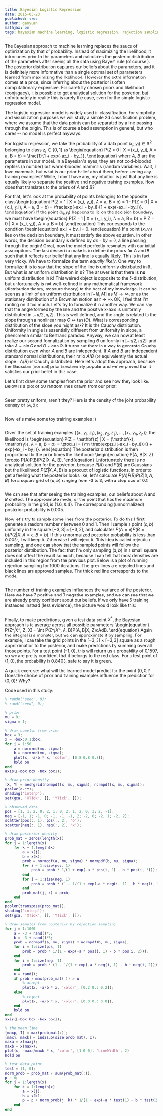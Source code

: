 ```yaml
---
title: Bayesian Logistic Regression
date: 2015-05-23
published: true
author: gaoyuan
mathjax: on
tags: bayesian machine learning, logistic regression, rejection sampling 
---
```

The Bayesian approach to machine learning replaces the sauce of optimization by that of probability. Instead of maximizing the likelihood, it introduces prior to the parameters and calculates the posterior distribution of the parameters after seeing all the data using Bayes' rule (of course!). The posterior distribution captures our beliefs about the parameters, and it is definitely more informative than a single optimal set of parameters learned from maximizing the likelihood. However the extra information comes at a price, since inferring about the posterior is often computationally expensive. For carefully chosen priors and likelihood (conjugacy), it is possible to get analytical solution for the posterior, but unfortunately in reality this is rarely the case, even for the simple logistic regression model.

The logistic regression model is widely used in classification. For simplicity and visualization purposes we will study a simple 2d classification problem, where we assume that the data points can be separated by a line passing through the origin. This is of course a bad assumption in general, but who cares -- no model is perfect anyways.

For logistic regression, we take the probability of a data point $(x_i, y_i) \in \mathbb{R}^2$ belonging to class $z_i \in \{0, 1\}$ as
\begin{equation}
P(Z = 0 | X = (x_i, y_i), A = a, B = b) = \frac{1}{1 + exp(-ax_i - by_i)},
\end{equation}
where $A$, $B$ are the parameters in our model. In a Bayesian's eyes, they are not cold-blooded reptiles (a number) but warm-blooded mammals (random variables). Wait, I love mammals, but what is our prior belief about them, before seeing any training examples? While, I don't have any, my intuition is just that any line is equally likely to separate the positive and negative training examples. How does that translates to the priors of $A$ and $B$?

For that, let's look at the probability of points belonging to the opposite class
\begin{equation}
P(Z = 1 | X = (x_i, y_i), A = a, B = b) = 1 - P(Z = 0 | X = (x_i, y_i), A = a, B = b) = \frac{exp(-ax_i - by_i)}{1 + exp(-ax_i - by_i)}.
\end{equation}
If the point $(x_i, y_i)$ happens to lie on the decision boundary, we must have
\begin{equation}
P(Z = 1 | X = (x_i, y_i), A = a, B = b) = P(Z = 0 | X = (x_i, y_i), A = a, B = b).
\end{equation}
This corresponds to the condition
\begin{equation}
ax_i + by_i = 0.
\end{equation}
If a point $(x_i, y_i)$ lies on the decision boundary, it must satisfy the above equation. In other words, the decision boundary is defined by $ax + by = 0$, a line passing through the origin! Great, now the model perfectly resonates with our initial assumptions. The last dessert to make is to define the priors for $A$ and $B$ such that it reflects our belief that any line is equally likely. This is in fact very tricky. We have to formalize the term *equally likely*. One way to formalize it is to say that the slope of the line is uniformly distributed in $\mathbb{R}$. But what is an uniform distribution in $\mathbb{R}$? The answer is that there is **no** uniform distribution in $\mathbb{R}$! This weired object is opposite to the $\delta$-distribution, but unfortunately is not well-defined in any mathematical framework (distribution theory, measure theory) to the best of my knowledge. It can be seen as a limit of an uniform distribution in $[-M, M]$ as $M \rightarrow \infty$, or as the stationary distribution of a Brownian motion as $t \rightarrow \infty$. OK, I feel that I'm ranting on it too much. Let's try to formalize it in another way. We can say that the angle formed by the line and the positive x-axis is uniformly distributed in $[-\pi/2, \pi/2]$. This is well defined, and the angle is related to the slope through a nonlinear map $\Theta \mapsto \tan(\Theta)$. What is corresponding distribution of the slope you might ask? It is the Cauchy distribution. Uniformity in angle is essentially different from uniformity in slope, a phenomena similar to Bertrand paradox. Anyway, we can now at least realize our second formalization by sampling $\Theta$ uniformly in $[-\pi/2, \pi/2]$, and take $A = \sin\Theta$ and $B = \cos\Theta$. It turns out there is a way to generate Cauchy distribution even when $A$ and $B$ are independent. If $A$ and $B$ are independent standard normal distributions, their ratio $A/B$ (or equivalently the actual slope $-A/B$) is Cauchy distributed. Here let's adopt this approach, because the Gaussian (normal) prior is extremely popular and we've proved that it satisfies our prior belief in this case.

Let's first draw some samples from the prior and see how they look like. Below is a plot of 50 random lines drawn from our prior:

<div class="bigcenterimgcontainer">
<img src="img/fig8.png" alt="" style="">
</div>

Seem pretty uniform, aren't they? Here is the density of the joint probability density of $(A, B)$:

<div class="bigcenterimgcontainer">
<img src="img/fig9.png" alt="" style="">
</div>

Now let's make some toy training examples :)

<div class="bigcenterimgcontainer">
<img src="img/fig10.png" alt="" style="">
</div>

Given the set of training examples $\{(x_1, y_1, z_1), (x_2, y_2, z_2), \ldots, (x_n, y_n, z_n)\}$, the likelihood is
\begin{equation}
P(Z = \mathbf{z} | X = (\mathbf{x}, \mathbf{y}), A = a, B = b) = \prod_{i = 1}^n \frac{exp(z_i(-ax_i - by_i))}{1 + exp(-ax_i - by_i)}.
\end{equation}
The posterior distribution is then proportional to the prior times the likelihood:
\begin{equation}
P(A, B|X, Z) \propto P(A)P(B)P(Z|X, A, B).
\end{equation}
Unfortunately there is no analytical solution for the posterior, because $P(A)$ and $P(B)$ are Gaussians but the likelihood $P(Z|X, A, B)$ is a product of logistic functions. In order to get a feeling what the posterior looks like, let's calculate $P(A)P(B)P(Z|X, A, B)$ for a square grid of $(a, b)$ ranging from -3 to 3, with a step size of 0.1:

<div class="bigcenterimgcontainer">
<img src="img/fig11.png" alt="" style="">
</div>

We can see that after seeing the training examples, our beliefs about $A$ and $B$ shifted. The approximate mode, or the point that has the maximum probability in the grid, is (1.6, 0.4). The corresponding (unnormalized) posterior probability is 0.005.

Now let's try to sample some lines from the posterior. To do this I first generate a random number $r$ between $0$ and $1$. Then I sample a point $(a, b)$ uniformly in the square $[-3, 3] \times [-3, 3]$, and calculates $P(A=a)P(B=b)P(Z|X, A=a, B=b)$. If this unnormalized posterior probability is less than $0.005r$, I will keep it. Otherwise I will reject it. This idea is called rejection sampling, and one can show that the sampled points will follow the posterior distribution. The fact that I'm only sampling $(a, b)$ in a small square does not affect the result so much, because I can tell that most densities are included in this region from the previous plot. Below is a plot of running rejection sampling for 1000 iterations. The grey lines are rejected lines and black lines are approved samples. The thick red line corresponds to the mode.

<div class="bigcenterimgcontainer">
<img src="img/fig12.png" alt="" style="">
</div>

The number of training examples influences the variance of the posterior. Here we have 7 positive and 7 negative examples, and we can see that we are already pretty confident about our beliefs. If we only have 6 training instances instead (less evidence), the picture would look like this:

<div class="bigcenterimgcontainer">
<img src="img/fig13.png" alt="" style="">
</div>

Finally, to make predictions, given a test data point $X^*$, the Bayesian approach is to average across all possible parameters:
\begin{equation}
P(Z^*|X^*, Z, X) = \int P(Z^*|X^*, A, B)P(A, B|X, Z)dAdB.
\end{equation}
Again the integral is a monster, but we can approximate it by sampling. For example, I can take the grid points in the $[-3, 3] \times [-3, 3]$ square as a rough approximation to the posterior, and make predictions by summing over all those points. For a test point $(-1, 0)$, this will return us a probability of 0.1597, so we are pretty confident that it belongs to the red class. For a test point of $(1, 0)$, the probability is 0.8403, safe to say it is green.

A quick exercise: what will the learned model predict for the point $(0, 0)$? Does the choice of prior and training examples influence the prediction for $(0, 0)$? Why?

Code used in this study:

```matlab
% randn('seed', 0);
% rand('seed', 0);

% prior
mu = 0;
sigma = 1;

% draw samples from prior
box = 3;
x = -box:0.1:box;
for i = 1:50
    a = normrnd(mu, sigma);
    b = normrnd(mu, sigma);
    plot(x, -a/b * x, 'color', [0.8 0.8 0.8]);
    hold on
end
axis([-box box -box box]);

% draw prior density
[X, Y] = meshgrid(normpdf(x, mu, sigma), normpdf(x, mu, sigma));
pcolor(X.*Y);
shading('interp');
set(gca, 'XTick', [], 'YTick', []);

% observed data
pos = [1, 1; 2, 0; 2, 1; 0, 2; 1, 2; 0, 3; 2, -1];
neg = [-1, 1; -1, 0; -1, -1; -1, 2; -2, 0; -2, 1; -2, 2];
scatter(pos(:, 1), pos(:, 2), 'o');
scatter(neg(:, 1), neg(:, 2), 'x');

% draw posterior density
prob_mat = zeros(length(x));
for j = 1:length(x)
    for k = 1:length(x)
        a = x(j);
        b = x(k);
        prob = normpdf(a, mu, sigma) * normpdf(b, mu, sigma);
        for i = 1:size(pos, 1)
            prob = prob * 1/(1 + exp(-a * pos(i, 1) - b * pos(i, 2)));
        end
        for i = 1:size(neg, 1)
            prob = prob * (1 - 1/(1 + exp(-a * neg(i, 1) - b * neg(i, 2))));
        end
        prob_mat(j, k) = prob;
    end
end
pcolor(transpose(prob_mat));
shading('interp');
set(gca, 'XTick', [], 'YTick', []);

% draw samples from posterior by rejection sampling
for j = 1:1000
    a = -3 + rand()*6;
    b = -3 + rand()*6;
    prob = normpdf(a, mu, sigma) * normpdf(b, mu, sigma);
    for i = 1:size(pos, 1)
        prob = prob * 1/(1 + exp(-a * pos(i, 1) - b * pos(i, 2)));
    end
    for i = 1:size(neg, 1)
        prob = prob * (1 - 1/(1 + exp(-a * neg(i, 1) - b * neg(i, 2))));
    end
    u = rand();
    if prob / max(prob_mat(:)) > u
        % accept
        plot(x, -a/b * x, 'color', [0.2 0.2 0.2]);
    else
        % reject
        plot(x, -a/b * x, 'color', [0.8 0.8 0.8]);
    end
    hold on
end
axis([-box box -box box]);

% the mean line
[maxp, I] = max(prob_mat(:));
[maxj, maxk] = ind2sub(size(prob_mat), I);
maxa = x(maxj);
maxb = x(maxk);
plot(x, -maxa/maxb * x, 'color', [1 0 0], 'LineWidth', 2);
hold on

% test data point
test = [1, 0];
norm_prob = prob_mat / sum(prob_mat(:));
p = 0;
for j = 1:length(x)
    for k = 1:length(x)
        a = x(j);
        b = x(k);
        p = p + norm_prob(j, k) * 1/(1 + exp(-a * test(1) - b * test(2)));
    end
end
```
